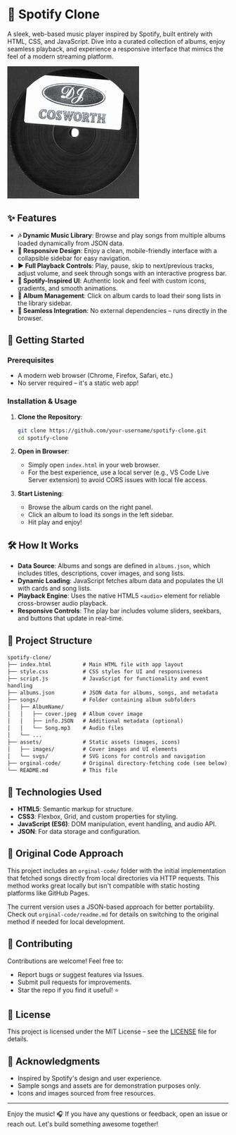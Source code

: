 # 🎵 Spotify Clone

A sleek, web-based music player inspired by Spotify, built entirely with HTML, CSS, and JavaScript. Dive into a curated collection of albums, enjoy seamless playback, and experience a responsive interface that mimics the feel of a modern streaming platform.

![Spotify Clone Preview](assets/images/song.jpeg) <!-- Placeholder for a screenshot if available -->

## ✨ Features

- **🎶 Dynamic Music Library**: Browse and play songs from multiple albums loaded dynamically from JSON data.
- **📱 Responsive Design**: Enjoy a clean, mobile-friendly interface with a collapsible sidebar for easy navigation.
- **▶️ Full Playback Controls**: Play, pause, skip to next/previous tracks, adjust volume, and seek through songs with an interactive progress bar.
- **🎨 Spotify-Inspired UI**: Authentic look and feel with custom icons, gradients, and smooth animations.
- **📂 Album Management**: Click on album cards to load their song lists in the library sidebar.
- **🔄 Seamless Integration**: No external dependencies – runs directly in the browser.

## 🚀 Getting Started

### Prerequisites
- A modern web browser (Chrome, Firefox, Safari, etc.)
- No server required – it's a static web app!

### Installation & Usage
1. **Clone the Repository**:
   ```bash
   git clone https://github.com/your-username/spotify-clone.git
   cd spotify-clone
   ```

2. **Open in Browser**:
   - Simply open `index.html` in your web browser.
   - For the best experience, use a local server (e.g., VS Code Live Server extension) to avoid CORS issues with local file access.

3. **Start Listening**:
   - Browse the album cards on the right panel.
   - Click an album to load its songs in the left sidebar.
   - Hit play and enjoy!

## 🛠️ How It Works

- **Data Source**: Albums and songs are defined in `albums.json`, which includes titles, descriptions, cover images, and song lists.
- **Dynamic Loading**: JavaScript fetches album data and populates the UI with cards and song lists.
- **Playback Engine**: Uses the native HTML5 `<audio>` element for reliable cross-browser audio playback.
- **Responsive Controls**: The play bar includes volume sliders, seekbars, and buttons that update in real-time.

## 📁 Project Structure

```
spotify-clone/
├── index.html          # Main HTML file with app layout
├── style.css           # CSS styles for UI and responsiveness
├── script.js           # JavaScript for functionality and event handling
├── albums.json         # JSON data for albums, songs, and metadata
├── songs/              # Folder containing album subfolders
│   ├── AlbumName/
│   │   ├── cover.jpeg  # Album cover image
│   │   ├── info.JSON   # Additional metadata (optional)
│   │   └── Song.mp3    # Audio files
│   └── ...
├── assets/             # Static assets (images, icons)
│   ├── images/         # Cover images and UI elements
│   └── svgs/           # SVG icons for controls and navigation
├── orginal-code/       # Original directory-fetching code (see below)
└── README.md           # This file
```

## 🔧 Technologies Used

- **HTML5**: Semantic markup for structure.
- **CSS3**: Flexbox, Grid, and custom properties for styling.
- **JavaScript (ES6)**: DOM manipulation, event handling, and audio API.
- **JSON**: For data storage and configuration.

## 📖 Original Code Approach

This project includes an `orginal-code/` folder with the initial implementation that fetched songs directly from local directories via HTTP requests. This method works great locally but isn't compatible with static hosting platforms like GitHub Pages.

The current version uses a JSON-based approach for better portability. Check out `orginal-code/readme.md` for details on switching to the original method if needed for local development.

## 🤝 Contributing

Contributions are welcome! Feel free to:
- Report bugs or suggest features via Issues.
- Submit pull requests for improvements.
- Star the repo if you find it useful! ⭐

## 📄 License

This project is licensed under the MIT License – see the [LICENSE](LICENSE) file for details.

## 🙏 Acknowledgments

- Inspired by Spotify's design and user experience.
- Sample songs and assets are for demonstration purposes only.
- Icons and images sourced from free resources.

---

Enjoy the music! 🎧 If you have any questions or feedback, open an issue or reach out. Let's build something awesome together!
